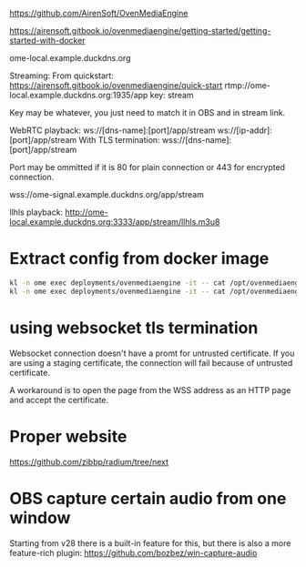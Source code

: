 
https://github.com/AirenSoft/OvenMediaEngine

https://airensoft.gitbook.io/ovenmediaengine/getting-started/getting-started-with-docker

ome-local.example.duckdns.org

Streaming:
From quickstart: https://airensoft.gitbook.io/ovenmediaengine/quick-start
rtmp://ome-local.example.duckdns.org:1935/app
key: stream

Key may be whatever, you just need to match it in OBS and in stream link.

WebRTC playback:
ws://[dns-name]:[port]/app/stream
ws://[ip-addr]:[port]/app/stream
With TLS termination:
wss://[dns-name]:[port]/app/stream

Port may be ommitted if it is 80 for plain connection or 443 for encrypted connection.

wss://ome-signal.example.duckdns.org/app/stream

llhls playback:
http://ome-local.example.duckdns.org:3333/app/stream/llhls.m3u8

# Extract config from docker image

```bash
kl -n ome exec deployments/ovenmediaengine -it -- cat /opt/ovenmediaengine/bin/origin_conf/Server.xml > ome-config.xml
kl -n ome exec deployments/ovenmediaengine -it -- cat /opt/ovenmediaengine/bin/edge_conf/Server.xml > ome-edge-config.xml
```

# using websocket tls termination

Websocket connection doesn't have a promt for untrusted certificate.
If you are using a staging certificate, the connection will fail because of untrusted certificate.

A workaround is to open the page from the WSS address as an HTTP page and accept the certificate.

# Proper website

https://github.com/zibbp/radium/tree/next

# OBS capture certain audio from one window

Starting from v28 there is a built-in feature for this, but there is also a more feature-rich plugin:
https://github.com/bozbez/win-capture-audio
